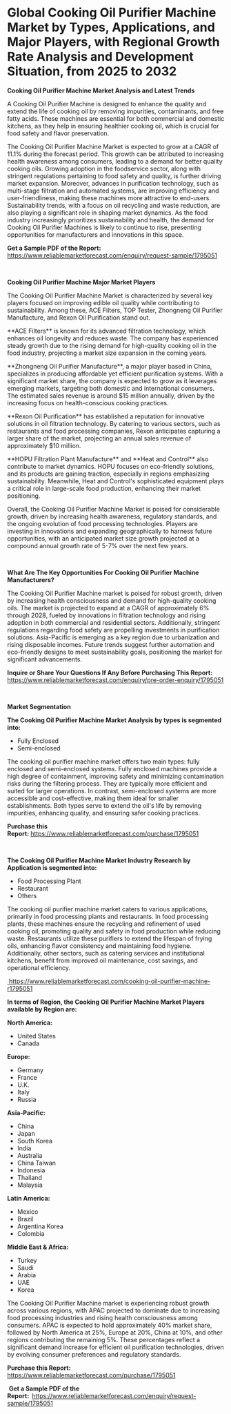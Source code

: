 <p><h1>Global Cooking Oil Purifier Machine Market by Types, Applications, and Major Players, with Regional Growth Rate Analysis and Development Situation, from 2025 to 2032</h1></p><p><strong>Cooking Oil Purifier Machine Market Analysis and Latest Trends</strong></p>
<p><p>A Cooking Oil Purifier Machine is designed to enhance the quality and extend the life of cooking oil by removing impurities, contaminants, and free fatty acids. These machines are essential for both commercial and domestic kitchens, as they help in ensuring healthier cooking oil, which is crucial for food safety and flavor preservation.</p><p>The Cooking Oil Purifier Machine Market is expected to grow at a CAGR of 11.1% during the forecast period. This growth can be attributed to increasing health awareness among consumers, leading to a demand for better quality cooking oils. Growing adoption in the foodservice sector, along with stringent regulations pertaining to food safety and quality, is further driving market expansion. Moreover, advances in purification technology, such as multi-stage filtration and automated systems, are improving efficiency and user-friendliness, making these machines more attractive to end-users. Sustainability trends, with a focus on oil recycling and waste reduction, are also playing a significant role in shaping market dynamics. As the food industry increasingly prioritizes sustainability and health, the demand for Cooking Oil Purifier Machines is likely to continue to rise, presenting opportunities for manufacturers and innovations in this space.</p></p>
<p><strong>Get a Sample PDF of the Report:&nbsp;</strong> <a href="https://www.reliablemarketforecast.com/enquiry/request-sample/1795051?utm_campaign=1197&utm_medium=2&utm_source=Github&utm_content=ia&utm_term=16042025&utm_id=cooking-oil-purifier-machine">https://www.reliablemarketforecast.com/enquiry/request-sample/1795051</a></p>
<p>&nbsp;</p>
<p><strong>Cooking Oil Purifier Machine Major Market Players</strong></p>
<p><p>The Cooking Oil Purifier Machine Market is characterized by several key players focused on improving edible oil quality while contributing to sustainability. Among these, ACE Filters, TOP Tester, Zhongneng Oil Purifier Manufacture, and Rexon Oil Purification stand out.</p><p>**ACE Filters** is known for its advanced filtration technology, which enhances oil longevity and reduces waste. The company has experienced steady growth due to the rising demand for high-quality cooking oil in the food industry, projecting a market size expansion in the coming years.</p><p>**Zhongneng Oil Purifier Manufacture**, a major player based in China, specializes in producing affordable yet efficient purification systems. With a significant market share, the company is expected to grow as it leverages emerging markets, targeting both domestic and international consumers. The estimated sales revenue is around $15 million annually, driven by the increasing focus on health-conscious cooking practices.</p><p>**Rexon Oil Purification** has established a reputation for innovative solutions in oil filtration technology. By catering to various sectors, such as restaurants and food processing companies, Rexon anticipates capturing a larger share of the market, projecting an annual sales revenue of approximately $10 million.</p><p>**HOPU Filtration Plant Manufacture** and **Heat and Control** also contribute to market dynamics. HOPU focuses on eco-friendly solutions, and its products are gaining traction, especially in regions emphasizing sustainability. Meanwhile, Heat and Control's sophisticated equipment plays a critical role in large-scale food production, enhancing their market positioning.</p><p>Overall, the Cooking Oil Purifier Machine Market is poised for considerable growth, driven by increasing health awareness, regulatory standards, and the ongoing evolution of food processing technologies. Players are investing in innovations and expanding geographically to harness future opportunities, with an anticipated market size growth projected at a compound annual growth rate of 5-7% over the next few years.</p></p>
<p>&nbsp;</p>
<p><strong>What Are The Key Opportunities For Cooking Oil Purifier Machine Manufacturers?</strong></p>
<p><p>The Cooking Oil Purifier Machine market is poised for robust growth, driven by increasing health consciousness and demand for high-quality cooking oils. The market is projected to expand at a CAGR of approximately 6% through 2028, fueled by innovations in filtration technology and rising adoption in both commercial and residential sectors. Additionally, stringent regulations regarding food safety are propelling investments in purification solutions. Asia-Pacific is emerging as a key region due to urbanization and rising disposable incomes. Future trends suggest further automation and eco-friendly designs to meet sustainability goals, positioning the market for significant advancements.</p></p>
<p><strong>Inquire or Share Your Questions If Any Before Purchasing This Report:</strong> <a href="https://www.reliablemarketforecast.com/enquiry/pre-order-enquiry/1795051?utm_campaign=1197&utm_medium=2&utm_source=Github&utm_content=ia&utm_term=16042025&utm_id=cooking-oil-purifier-machine">https://www.reliablemarketforecast.com/enquiry/pre-order-enquiry/1795051</a></p>
<p>&nbsp;</p>
<p><strong>Market Segmentation</strong></p>
<p><strong>The Cooking Oil Purifier Machine Market Analysis by types is segmented into:</strong></p>
<p><ul><li>Fully Enclosed</li><li>Semi-enclosed</li></ul></p>
<p><p>The cooking oil purifier machine market offers two main types: fully enclosed and semi-enclosed systems. Fully enclosed machines provide a high degree of containment, improving safety and minimizing contamination risks during the filtering process. They are typically more efficient and suited for larger operations. In contrast, semi-enclosed systems are more accessible and cost-effective, making them ideal for smaller establishments. Both types serve to extend the oil's life by removing impurities, enhancing quality, and ensuring safer cooking practices.</p></p>
<p><strong>Purchase this Report:&nbsp;</strong><a href="https://www.reliablemarketforecast.com/purchase/1795051?utm_campaign=1197&utm_medium=2&utm_source=Github&utm_content=ia&utm_term=16042025&utm_id=cooking-oil-purifier-machine">https://www.reliablemarketforecast.com/purchase/1795051</a></p>
<p>&nbsp;</p>
<p><strong>The Cooking Oil Purifier Machine Market Industry Research by Application is segmented into:</strong></p>
<p><ul><li>Food Processing Plant</li><li>Restaurant</li><li>Others</li></ul></p>
<p><p>The cooking oil purifier machine market caters to various applications, primarily in food processing plants and restaurants. In food processing plants, these machines ensure the recycling and refinement of used cooking oil, promoting quality and safety in food production while reducing waste. Restaurants utilize these purifiers to extend the lifespan of frying oils, enhancing flavor consistency and maintaining food hygiene. Additionally, other sectors, such as catering services and institutional kitchens, benefit from improved oil maintenance, cost savings, and operational efficiency.</p></p>
<p><a href="https://www.reliablemarketforecast.com/cooking-oil-purifier-machine-r1795051?utm_campaign=1197&utm_medium=2&utm_source=Github&utm_content=ia&utm_term=16042025&utm_id=cooking-oil-purifier-machine">&nbsp;https://www.reliablemarketforecast.com/cooking-oil-purifier-machine-r1795051</a></p>
<p><strong>In terms of Region, the Cooking Oil Purifier Machine Market Players available by Region are:</strong></p>
<p>
    <p> <strong> North America: </strong>
        <ul>
            <li>United States</li>
            <li>Canada</li>
        </ul>
        </p> 
    <p> <strong> Europe: </strong>
        <ul>
            <li>Germany</li>
            <li>France</li>
            <li>U.K.</li>
            <li>Italy</li>
            <li>Russia</li>
        </ul>
        </p> 
    <p> <strong> Asia-Pacific: </strong>
        <ul>
            <li>China</li>
            <li>Japan</li>
            <li>South Korea</li>
            <li>India</li>
            <li>Australia</li>
            <li>China Taiwan</li>
            <li>Indonesia</li>
            <li>Thailand</li>
            <li>Malaysia</li>
        </ul>
        </p> 
    <p> <strong> Latin America: </strong>
        <ul>
            <li>Mexico</li>
            <li>Brazil</li>
            <li>Argentina Korea</li>
            <li>Colombia</li>
        </ul>
        </p> 
    <p> <strong> Middle East & Africa: </strong>
        <ul>
            <li>Turkey</li>
            <li>Saudi</li>
            <li>Arabia</li>
            <li>UAE</li>
            <li>Korea</li>
        </ul>
    </p>
    </p>
<p><p>The Cooking Oil Purifier Machine market is experiencing robust growth across various regions, with APAC projected to dominate due to increasing food processing industries and rising health consciousness among consumers. APAC is expected to hold approximately 40% market share, followed by North America at 25%, Europe at 20%, China at 10%, and other regions contributing the remaining 5%. These percentages reflect a significant demand increase for efficient oil purification technologies, driven by evolving consumer preferences and regulatory standards.</p></p>
<p><strong>Purchase this Report: </strong><a href="https://www.reliablemarketforecast.com/purchase/1795051?utm_campaign=1197&utm_medium=2&utm_source=Github&utm_content=ia&utm_term=16042025&utm_id=cooking-oil-purifier-machine">https://www.reliablemarketforecast.com/purchase/1795051</a></p>
<p>&nbsp;<strong>Get a Sample PDF of the Report:&nbsp;&nbsp;</strong><a href="https://www.reliablemarketforecast.com/enquiry/request-sample/1795051?utm_campaign=1197&utm_medium=2&utm_source=Github&utm_content=ia&utm_term=16042025&utm_id=cooking-oil-purifier-machine">https://www.reliablemarketforecast.com/enquiry/request-sample/1795051</a></p>
<p><strong></strong></p>
<p><p></p><p></p><p></p></p>